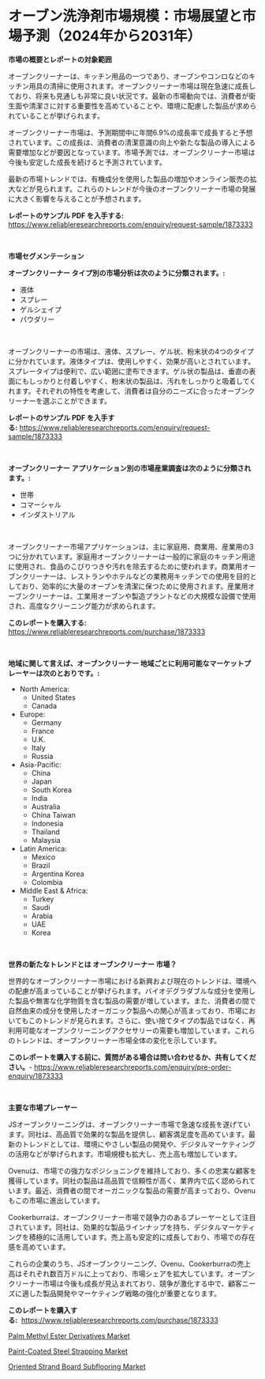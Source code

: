 <p><h1>オーブン洗浄剤市場規模：市場展望と市場予測（2024年から2031年）</h1></p><p><strong>市場の概要とレポートの対象範囲</strong></p>
<p><p>オーブンクリーナーは、キッチン用品の一つであり、オーブンやコンロなどのキッチン用具の清掃に使用されます。オーブンクリーナー市場は現在急速に成長しており、将来も見通しも非常に良い状況です。最新の市場動向では、消費者が衛生面や清潔さに対する重要性を高めていることや、環境に配慮した製品が求められていることが挙げられます。</p><p>オーブンクリーナー市場は、予測期間中に年間6.9%の成長率で成長すると予想されています。この成長は、消費者の清潔意識の向上や新たな製品の導入による需要増加などが要因となっています。市場予測では、オーブンクリーナー市場は今後も安定した成長を続けると予測されています。</p><p>最新の市場トレンドでは、有機成分を使用した製品の増加やオンライン販売の拡大などが見られます。これらのトレンドが今後のオーブンクリーナー市場の発展に大きく影響を与えることが予想されます。</p></p>
<p><strong>レポートのサンプル PDF を入手する:</strong> <a href="https://www.reliableresearchreports.com/enquiry/request-sample/1873333">https://www.reliableresearchreports.com/enquiry/request-sample/1873333</a></p>
<p>&nbsp;</p>
<p><strong>市場セグメンテーション</strong></p>
<p><strong>オーブンクリーナー タイプ別の市場分析は次のように分類されます。:</strong></p>
<p><ul><li>液体</li><li>スプレー</li><li>ゲルシェイプ</li><li>パウダリー</li></ul></p>
<p>&nbsp;</p>
<p><p>オーブンクリーナーの市場は、液体、スプレー、ゲル状、粉末状の4つのタイプに分かれています。液体タイプは、使用しやすく、効果が高いとされています。スプレータイプは便利で、広い範囲に塗布できます。ゲル状の製品は、垂直の表面にもしっかりと付着しやすく、粉末状の製品は、汚れをしっかりと吸着してくれます。それぞれの特性を考慮して、消費者は自分のニーズに合ったオーブンクリーナーを選ぶことができます。</p></p>
<p><strong>レポートのサンプル PDF を入手する:</strong>&nbsp;<a href="https://www.reliableresearchreports.com/enquiry/request-sample/1873333">https://www.reliableresearchreports.com/enquiry/request-sample/1873333</a></p>
<p>&nbsp;</p>
<p><strong> オーブンクリーナー アプリケーション別の市場産業調査は次のように分類されます。:</strong></p>
<p><ul><li>世帯</li><li>コマーシャル</li><li>インダストリアル</li></ul></p>
<p>&nbsp;</p>
<p><p>オーブンクリーナー市場アプリケーションは、主に家庭用、商業用、産業用の3つに分かれています。家庭用オーブンクリーナーは一般的に家庭のキッチン用途に使用され、食品のこびりつきや汚れを除去するために使われます。商業用オーブンクリーナーは、レストランやホテルなどの業務用キッチンでの使用を目的としており、効率的に大量のオーブンを清潔に保つために使用されます。産業用オーブンクリーナーは、工業用オーブンや製造プラントなどの大規模な設備で使用され、高度なクリーニング能力が求められます。</p></p>
<p><strong>このレポートを購入する:</strong>&nbsp; <a href="https://www.reliableresearchreports.com/purchase/1873333">https://www.reliableresearchreports.com/purchase/1873333</a></p>
<p>&nbsp;</p>
<p><strong>地域に関して言えば、オーブンクリーナー 地域ごとに利用可能なマーケットプレーヤーは次のとおりです。:</strong></p>
<p><ul>
    <li>
        North America:
        <ul>
            <li>United States</li>
            <li>Canada</li>
        </ul>
    </li>
    <li>
        Europe:
        <ul>
            <li>Germany</li>
            <li>France</li>
            <li>U.K.</li>
            <li>Italy</li>
            <li>Russia</li>
        </ul>
    </li>
    <li>
        Asia-Pacific:
        <ul>
            <li>China</li>
            <li>Japan</li>
            <li>South Korea</li>
            <li>India</li>
            <li>Australia</li>
            <li>China Taiwan</li>
            <li>Indonesia</li>
            <li>Thailand</li>
            <li>Malaysia</li>
        </ul>
    </li>
    <li>
        Latin America:
        <ul>
            <li>Mexico</li>
            <li>Brazil</li>
            <li>Argentina Korea</li>
            <li>Colombia</li>
        </ul>
    </li>
    <li>
        Middle East & Africa:
        <ul>
            <li>Turkey</li>
            <li>Saudi</li>
            <li>Arabia</li>
            <li>UAE</li>
            <li>Korea</li>
        </ul>
    </li>
    </ul></p>
<p>&nbsp;</p>
<p><strong>世界の新たなトレンドとは オーブンクリーナー 市場？</strong></p>
<p><p>世界的なオーブンクリーナー市場における新興および現在のトレンドは、環境への配慮が高まっていることが挙げられます。バイオデグラダブルな成分を使用した製品や無害な化学物質を含む製品の需要が増しています。また、消費者の間で自然由来の成分を使用したオーガニック製品への関心が高まっており、市場においてもこのトレンドが見られます。さらに、使い捨てタイプの製品ではなく、再利用可能なオーブンクリーニングアクセサリーの需要も増加しています。これらのトレンドは、オーブンクリーナー市場全体の変化を示しています。</p></p>
<p><strong>このレポートを購入する前に、質問がある場合は問い合わせるか、共有してください。</strong>- <a href="https://www.reliableresearchreports.com/enquiry/pre-order-enquiry/1873333">https://www.reliableresearchreports.com/enquiry/pre-order-enquiry/1873333</a></p>
<p>&nbsp;</p>
<p><strong>主要な市場プレーヤー</strong></p>
<p><p>JSオーブンクリーニングは、オーブンクリーナー市場で急速な成長を遂げています。同社は、高品質で効果的な製品を提供し、顧客満足度を高めています。最新のトレンドとしては、環境にやさしい製品の開発や、デジタルマーケティングの活用などが挙げられます。市場規模も拡大し、売上高も増加しています。</p><p>Ovenuは、市場での強力なポジショニングを維持しており、多くの忠実な顧客を獲得しています。同社の製品は高品質で信頼性が高く、業界内で広く認められています。最近、消費者の間でオーガニックな製品の需要が高まっており、Ovenuもこの市場に進出しています。</p><p>Cookerburraは、オーブンクリーナー市場で競争力のあるプレーヤーとして注目されています。同社は、効果的な製品ラインナップを持ち、デジタルマーケティングを積極的に活用しています。売上高も安定的に成長しており、市場での存在感を高めています。</p><p>これらの企業のうち、JSオーブンクリーニング、Ovenu、Cookerburraの売上高はそれぞれ数百万ドルに上っており、市場シェアを拡大しています。オーブンクリーナー市場は今後も成長が見込まれており、競争が激化する中で、顧客ニーズに適した製品開発やマーケティング戦略の強化が重要となります。</p></p>
<p><strong>このレポートを購入する:</strong>&nbsp;&nbsp;<a href="https://www.reliableresearchreports.com/purchase/1873333">https://www.reliableresearchreports.com/purchase/1873333</a></p>
<p><p><a href="https://github.com/pgtimber/Market-Research-Report-List-1/blob/main/palm-methyl-ester-derivatives-market.md">Palm Methyl Ester Derivatives Market</a></p><p><a href="https://github.com/arionmp/Market-Research-Report-List-2/blob/main/paint-coated-steel-strapping-market.md">Paint-Coated Steel Strapping Market</a></p><p><a href="https://github.com/markusgodoy/Market-Research-Report-List-2/blob/main/oriented-strand-board-subflooring-market.md">Oriented Strand Board Subflooring Market</a></p></p>